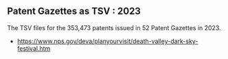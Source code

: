 
## Patent Gazettes as TSV : 2023

The TSV files for the 353,473 patents issued in 52 Patent Gazettes in 2023.

* https://www.nps.gov/deva/planyourvisit/death-valley-dark-sky-festival.htm
  
